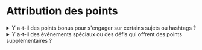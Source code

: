# Attribution des points

<details>

<summary>Y a-t-il des points bonus pour s'engager sur certains sujets ou hashtags ?</summary>

Il pourrait y avoir des points bonus 👀 \
Gardez un œil sur les objectifs collectifs et assurez-vous d'utiliser #XBorg, $XBG et #XBG dans vos publications.

</details>

<details>

<summary>Y a-t-il des événements spéciaux ou des défis qui offrent des points supplémentaires ?</summary>

Le méta-jeu implique de débloquer collectivement la cagnotte de récompenses, ce qui peut considérablement augmenter vos gains.

</details>